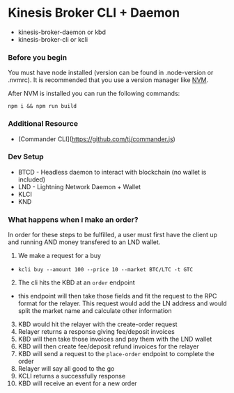 # Kinesis Broker CLI + Daemon

- kinesis-broker-daemon or kbd
- kinesis-broker-cli or kcli

### Before you begin

You must have node installed (version can be found in .node-version or .nvmrc). It is recommended that you use a version manager like [NVM](https://github.com/creationix/nvm).

After NVM is installed you can run the following commands:

```
npm i && npm run build
```

### Additional Resource

- (Commander CLI](https://github.com/tj/commander.js)

### Dev Setup

- BTCD - Headless daemon to interact with blockchain (no wallet is included)
- LND - Lightning Network Daemon + Wallet
- KLCI
- KND

### What happens when I make an order?

In order for these steps to be fulfilled, a user must first have the client up and running AND money transfered to an LND wallet.

1. We make a request for a buy
  - `kcli buy --amount 100 --price 10 --market BTC/LTC -t GTC`
2. The cli hits the KBD at an `order` endpoint
  - this endpoint will then take those fields and fit the request to the RPC format
    for the relayer. This request would add the LN address and would split the market
    name and calculate other information
3. KBD would hit the relayer with the create-order request
4. Relayer returns a response giving fee/deposit invoices
5. KBD will then take those invoices and pay them with the LND wallet
6. KBD will then create fee/deposit refund invoices for the relayer
7. KBD will send a request to the `place-order` endpoint to complete the order
8. Relayer will say all good to the go
9. KCLI returns a successfully response
10. KBD will receive an event for a new order
